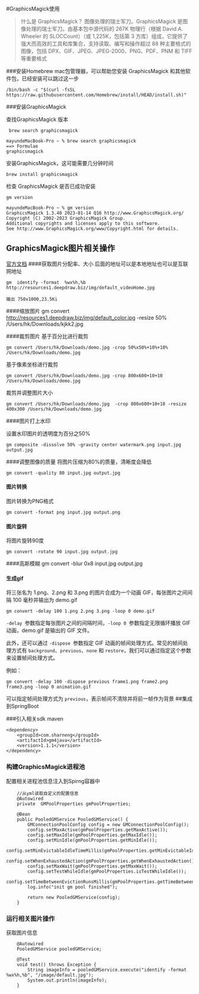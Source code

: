 #GraphicsMagick使用
> 什么是 GraphicsMagick？ 图像处理的瑞士军刀。GraphicsMagick 是图像处理的瑞士军刀。由基本包中源代码的 267K 物理行（根据 David A. Wheeler 的 SLOCCount）（或 1,225K，包括第 3 方库）组成，它提供了强大而高效的工具和库集合，支持读取、编写和操作超过 88 种主要格式的图像，包括 DPX、GIF、JPEG、JPEG-2000、PNG、PDF、PNM 和 TIFF 等重要格式


###安装Homebrew
mac包管理器，可以帮助您安装 GraphicsMagick 和其他软件包，已经安装可以跳过这一步

	/bin/bash -c "$(curl -fsSL https://raw.githubusercontent.com/Homebrew/install/HEAD/install.sh)"

 
###安装GraphicsMagick

 查找GraphicsMagick 版本
 
	 brew search graphicsmagick

```
mayundeMacBook-Pro ~ % brew search graphicsmagick
==> Formulae
graphicsmagick
```

安装GraphicsMagick，这可能需要几分钟时间
	
	brew install graphicsmagick

检查 GraphicsMagick 是否已成功安装
	
	gm version
```
mayundeMacBook-Pro ~ % gm version
GraphicsMagick 1.3.40 2023-01-14 Q16 http://www.GraphicsMagick.org/
Copyright (C) 2002-2023 GraphicsMagick Group.
Additional copyrights and licenses apply to this software.
See http://www.GraphicsMagick.org/www/Copyright.html for details.
```

## GraphicsMagick图片相关操作
[官方文档](http://www.graphicsmagick.org/GraphicsMagick.html)
####获取图片分配率、大小
后面的地址可以是本地地址也可以是互联网地址

	gm  identify -format  %wx%h,%b http://resources1.deepdraw.biz/img/default_videoHome.jpg

```
输出 750x1000,23.5Ki
```
	
####缩放图片
	gm convert  http://resources1.deepdraw.biz/img/default_color.jpg -resize 50%  /Users/hk/Downloads/kjkk2.jpg

####裁剪图片
基于百分比进行裁剪
	
	gm convert /Users/hk/Downloads/demo.jpg -crop 50%x50%+10%+10% /Users/hk/Downloads/demo.jpg	
基于像素坐标进行裁剪

	gm convert /Users/hk/Downloads/demo.jpg -crop 800x600+10+10 /Users/hk/Downloads/demo.jpg
裁剪并调整图片大小

	gm convert /Users/hk/Downloads/demo.jpg  -crop 800x600+10+10 -resize 400x300 /Users/hk/Downloads/demo.jpg 

####图片打上水印

设置水印图片的透明度为百分之50%

	gm composite -dissolve 50% -gravity center watermark.png input.jpg output.jpg
	
####调整图像的质量
将图片压缩为80%的质量，清晰度会降低

	gm convert -quality 80 input.jpg output.jpg
#### 图片转换
图片转换为PNG格式

	gm convert -format png input.jpg output.png
#### 图片旋转
将图片旋转90度

	gm convert -rotate 90 input.jpg output.jpg
####高斯模糊
	gm convert -blur 0x8 input.jpg output.jpg
#### 生成gif

将三张名为 1.png、2.png 和 3.png 的图片合成为一个动画 GIF，每张图片之间间隔 100 毫秒并输出为 demo.gif

	gm convert -delay 100 1.png 2.png 3.png -loop 0 demo.gif
	
`-delay `参数指定每张图片之间的间隔时间，`-loop 0 `参数指定无限循环播放 GIF 动画，demo.gif 是输出的 GIF 文件。

此外，还可以通过 `-dispose `参数指定 GIF 动画的帧间处理方式。常见的帧间处理方式有 `background`、`previous`、`none` 和 `restore`，我们可以通过指定这个参数来设置帧间处理方式。

例如：

	gm convert -delay 100 -dispose previous frame1.png frame2.png frame3.png -loop 0 animation.gif 
	
可以指定帧间处理方式为 `previous`，表示帧间不清除并将前一帧作为背景
##集成到SpringBoot

###引入相关sdk
maven

```
<dependency>
    <groupId>com.sharneng</groupId>
    <artifactId>gm4java</artifactId>
    <version>1.1.1</version>
</dependency>
```

### 构建GraphicsMagick进程池
配置相关进程池信息注入到Spirng容器中

```
    //从yml读取自定义的配置信息
    @Autowired
    private  GMPoolProperties gmPoolProperties;

    @Bean
    public PooledGMService PooledGMService() {
        GMConnectionPoolConfig config = new GMConnectionPoolConfig();
        config.setMaxActive(gmPoolProperties.getMaxActive());
        config.setMaxIdle(gmPoolProperties.getMaxIdle());
        config.setMinIdle(gmPoolProperties.getMinIdle());
        config.setMinEvictableIdleTimeMillis(gmPoolProperties.getMinEvictableIdleTimeMillis());
        config.setWhenExhaustedAction(gmPoolProperties.getWhenExhaustedAction());
        config.setMaxWait(gmPoolProperties.getMaxWait());
        config.setTestWhileIdle(gmPoolProperties.isTestWhileIdle());
        config.setTimeBetweenEvictionRunsMillis(gmPoolProperties.getTimeBetweenEvictionRunsMillis());
        log.info("init gm pool finished");

        return new PooledGMService(config);
    }
```
### 运行相关图片操作
获取图片信息

```
    @Autowired
    PooledGMService pooledGMService;

    @Test
    void test() throws Exception {
        String imageInfo = pooledGMService.execute("identify -format %wx%h,%b", "/image/default.jpg");
        System.out.println(imageInfo);
    }
```
